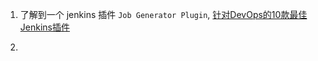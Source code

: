1. 了解到一个 jenkins 插件  `Job Generator Plugin`, [针对DevOps的10款最佳Jenkins插件](http://www.infoq.com/cn/news/2018/07/devops-10best-jenkins-plugins)

2. 